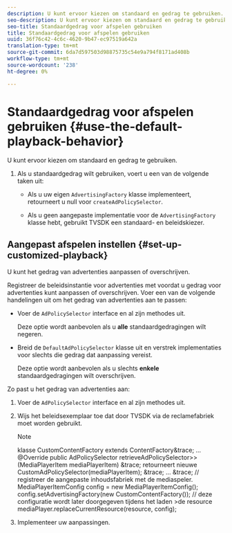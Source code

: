 ```yaml
---
description: U kunt ervoor kiezen om standaard en gedrag te gebruiken.
seo-description: U kunt ervoor kiezen om standaard en gedrag te gebruiken.
seo-title: Standaardgedrag voor afspelen gebruiken
title: Standaardgedrag voor afspelen gebruiken
uuid: 36f76c42-4c6c-4620-9b47-ec97519a642a
translation-type: tm+mt
source-git-commit: 6da7d597503d98875735c54e9a794f8171ad408b
workflow-type: tm+mt
source-wordcount: '238'
ht-degree: 0%

---
```



# Standaardgedrag voor afspelen gebruiken {#use-the-default-playback-behavior}

U kunt ervoor kiezen om standaard en gedrag te gebruiken.

1. Als u standaardgedrag wilt gebruiken, voert u een van de volgende taken uit:

   * Als u uw eigen `AdvertisingFactory` klasse implementeert, retourneert u null voor `createAdPolicySelector`.

   * Als u geen aangepaste implementatie voor de `AdvertisingFactory` klasse hebt, gebruikt TVSDK een standaard- en beleidskiezer.

## Aangepast afspelen instellen {#set-up-customized-playback}

U kunt het gedrag van advertenties aanpassen of overschrijven.

Registreer de beleidsinstantie voor advertenties met voordat u gedrag voor advertenties kunt aanpassen of overschrijven.
Voer een van de volgende handelingen uit om het gedrag van advertenties aan te passen:

* Voer de `AdPolicySelector` interface en al zijn methodes uit.

   Deze optie wordt aanbevolen als u **alle** standaardgedragingen wilt negeren.

* Breid de `DefaultAdPolicySelector` klasse uit en verstrek implementaties voor slechts die gedrag dat aanpassing vereist.

   Deze optie wordt aanbevolen als u slechts **enkele** standaardgedragingen wilt overschrijven.

Zo past u het gedrag van advertenties aan:

1. Voer de `AdPolicySelector` interface en al zijn methodes uit.
1. Wijs het beleidsexemplaar toe dat door TVSDK via de reclamefabriek moet worden gebruikt.

   >[!NOTE]
   >
   >klasse CustomContentFactory extends ContentFactory&amp;trace;
   >...
   >@Override
   >public AdPolicySelector retrieveAdPolicySelector>>(MediaPlayerItem mediaPlayerItem) &amp;trace;
   >retourneert nieuwe CustomAdPolicySelector(mediaPlayerItem);
   >&amp;trace;
   >...
   >&amp;trace;
   >// registreer de aangepaste inhoudsfabriek met de mediaspeler.
   >MediaPlayerItemConfig config = new MediaPlayerItemConfig();
   >config.setAdvertisingFactory(new CustomContentFactory());
   >// deze configuratie wordt later doorgegeven tijdens het laden >de resource
   >mediaPlayer.replaceCurrentResource(resource, config);

1. Implementeer uw aanpassingen.
